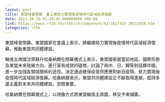 ```yaml
---
layout: post
title: 東盟峰會閉幕　會上稱努力實現後疫情時代區域經濟復蘇
date: 2021-10-29 01:20:45.000000000 +08:00
link: https://news.rthk.hk/rthk/ch/component/k2/1617433-20211029.htm
categories: rthk
---
```


東盟峰會閉幕。東盟國家在會議上表示，將繼續努力實現後疫情時代區域經濟復蘇，推動東盟共同體建設。

輪值主席國汶萊蘇丹哈桑納爾在閉幕儀式上表示，東盟國家就當前地區、國際形勢及東盟未來發展方向，進行富有成效的磋商，討論了與中、日、韓等對話夥伴國，進一步加強各領域關係的途徑，決定通過確保疫苗供應應對新冠疫情、努力實現後疫情時代區域經濟復蘇。哈桑納爾表示，東盟共同體建設正不斷取得進展，堅持多邊主義對未來共同體建設，至關重要。

哈桑納爾在閉幕儀式上，以視像方式將東盟輪值主席國，移交予柬埔寨。
